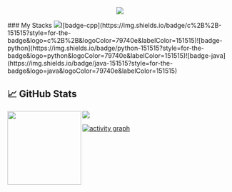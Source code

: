 <p align="center">
  <img src="https://readme-typing-svg.herokuapp.com/?lines=Welcome+to+my+GitHub+profile!&center=true&width=380&height=45">
</p>
### My Stacks
<img src="https://img.shields.io/badge/Languages-151515?style=for-the-badge&logo=plex&logoColor=FFFFFF">![badge-cpp](https://img.shields.io/badge/c%2B%2B-151515?style=for-the-badge&logo=c%2B%2B&logoColor=79740e&labelColor=151515)![badge-python](https://img.shields.io/badge/python-151515?style=for-the-badge&logo=python&logoColor=79740e&labelColor=151515)![badge-java](https://img.shields.io/badge/java-151515?style=for-the-badge&logo=java&logoColor=79740e&labelColor=151515) <br/>

## 📈 GitHub Stats
<div>
  <img height="165" align="left" src="https://github-readme-stats.vercel.app/api?username=moskudev&show_icons=true&theme=vue" />
  <img src="https://github-readme-stats.vercel.app/api/top-langs/?username=moskudev&layout=compact&show_icons=true&theme=vue" />
</div>

<!-- ACTIVITY GRAPH TRACKER -->
[![activity graph](https://activity-graph.herokuapp.com/graph?username=moskudev&theme=react-dark)](https://github.com/moskudev/github-readme-activity-graph)
 
